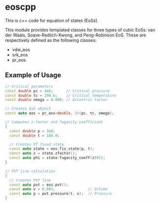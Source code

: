 # eoscpp

This is c++ code for equation of states (EoSs).

This module provides templated classes for three types of cubic EoSs: van der Waals, Soave-Redlich-Kwong, and Peng-Robinson EoS. These are respectively defined as the following classes:

- vdw_eos
- srk_eos
- pr_eos

## Example of Usage

```cpp
// Critical parameters
const double pc = 4e6;      // Critical pressure
const double tc = 190.6;    // Critical temperature
const double omega = 0.008; // Accentric factor

// Creates EoS object
const auto eos = pr_eos<double, 1>(pc, tc, omega);

// Computes z-factor and fugacity coefficient
{
  const double p = 3e6;
  const double t = 180.0;

  // Creates PT fixed state
  const auto state = eos.fix_state(p, t);
  const auto z = state.zfactor();
  const auto phi = state.fugacity_coeff(z[0]);
}

// PVT line calculation
{
  // Creates PVT line
  const auto pvt = eos.pvt();
  const auto v = 0.001;               // Volume
  const auto p = pvt.pressure(t, v);  // Pressure
}
```